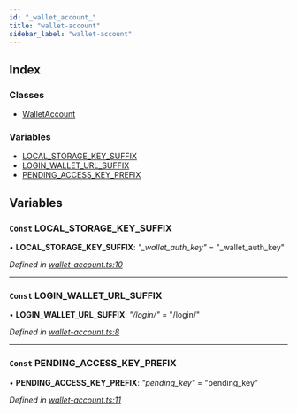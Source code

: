 ```yaml
---
id: "_wallet_account_"
title: "wallet-account"
sidebar_label: "wallet-account"
---
```


## Index

### Classes

* [WalletAccount](../classes/_wallet_account_.walletaccount.md)

### Variables

* [LOCAL_STORAGE_KEY_SUFFIX](_wallet_account_.md#const-local_storage_key_suffix)
* [LOGIN_WALLET_URL_SUFFIX](_wallet_account_.md#const-login_wallet_url_suffix)
* [PENDING_ACCESS_KEY_PREFIX](_wallet_account_.md#const-pending_access_key_prefix)

## Variables

### `Const` LOCAL_STORAGE_KEY_SUFFIX

• **LOCAL_STORAGE_KEY_SUFFIX**: *"_wallet_auth_key"* = "_wallet_auth_key"

*Defined in [wallet-account.ts:10](https://github.com/nearprotocol/nearlib/blob/a0bd9b2/src.ts/wallet-account.ts#L10)*

___

### `Const` LOGIN_WALLET_URL_SUFFIX

• **LOGIN_WALLET_URL_SUFFIX**: *"/login/"* = "/login/"

*Defined in [wallet-account.ts:8](https://github.com/nearprotocol/nearlib/blob/a0bd9b2/src.ts/wallet-account.ts#L8)*

___

### `Const` PENDING_ACCESS_KEY_PREFIX

• **PENDING_ACCESS_KEY_PREFIX**: *"pending_key"* = "pending_key"

*Defined in [wallet-account.ts:11](https://github.com/nearprotocol/nearlib/blob/a0bd9b2/src.ts/wallet-account.ts#L11)*
